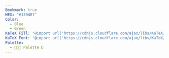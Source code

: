 ```yaml
---
Bookmark: true
HEX: "#139487"
Color:
  - Blue
  - Green
KaTeX Fill: "@import url('https://cdnjs.cloudflare.com/ajax/libs/KaTeX/0.16.9/katex.min.css')This is some text\\color{#FFF}\\colorbox{#139487}{\\textsf{This is some text}}This is some text​﻿"
KaTeX Font: "@import url('https://cdnjs.cloudflare.com/ajax/libs/KaTeX/0.16.9/katex.min.css')This is some text\\color{#139487}\\textsf{This is some text}This is some text﻿"
Palette:
  - 👨🏻‍🎨 Palette D
---
```

